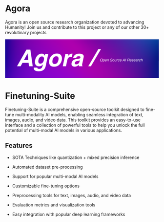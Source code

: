 # Agora 

Agora is an open source research organization devoted to advancing Humanity! Join us and contribute to this project or any of our other 30+ revolutinary projects

![Agora banner](agora-banner.png)

# Finetuning-Suite

Finetuning-Suite is a comprehensive open-source toolkit designed to fine-tune multi-modality AI models, enabling seamless integration of text, images, audio, and video data. This toolkit provides an easy-to-use interface and a collection of powerful tools to help you unlock the full potential of multi-modal AI models in various applications.

## Features

* SOTA Techniques like quantization + mixed precision inference

* Automated dataset pre-processing

* Support for popular multi-modal AI models

* Customizable fine-tuning options

* Preprocessing tools for text, images, audio, and video data

* Evaluation metrics and visualization tools

* Easy integration with popular deep learning frameworks

